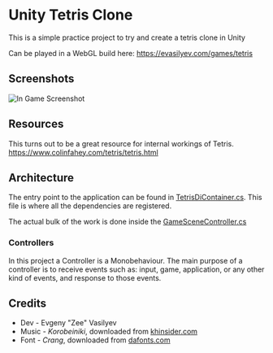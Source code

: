# Unity Tetris Clone

This is a simple practice project to try and create a tetris clone in Unity

Can be played in a WebGL build here:
https://evasilyev.com/games/tetris

## Screenshots
![In Game Screenshot](https://media.githubusercontent.com/media/Zeejfps/Unity-Tetromino-Game/main/Screenshots/Screenshot%202023-12-14%20101002.png)

## Resources
This turns out to be a great resource for internal workings of Tetris.
https://www.colinfahey.com/tetris/tetris.html

## Architecture
The entry point to the application can be found in [TetrisDiContainer.cs](https://github.com/Zeejfps/Unity-Tetromino-Game/blob/main/Assets/_Tetris/Scripts/Di/TetrisDiContainer.cs).
This file is where all the 
dependencies are registered.

The actual bulk of the work is done inside the [GameSceneController.cs](https://github.com/Zeejfps/Unity-Tetromino-Game/blob/main/Assets/_Tetris/Scripts/GameController.cs)
### Controllers
In this project a Controller is a Monobehaviour. 
The main purpose of a controller is to receive events such as: input, game, application, or any other kind of events, 
and response to those events.

## Credits
* Dev - Evgeny "Zee" Vasilyev
* Music - *Korobeiniki*, downloaded from [khinsider.com](https://downloads.khinsider.com/game-soundtracks/album/tetris-gb)
* Font - *Crang*, downloaded from [dafonts.com](https://www.dafont.com/crang.font)